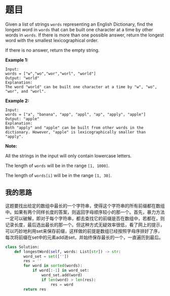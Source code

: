# 题目

Given a list of strings `words` representing an English Dictionary, find the longest word in `words` that can be built one character at a time by other words in `words`. If there is more than one possible answer, return the longest word with the smallest lexicographical order.

If there is no answer, return the empty string.

**Example 1:**

```
Input: 
words = ["w","wo","wor","worl", "world"]
Output: "world"
Explanation: 
The word "world" can be built one character at a time by "w", "wo", "wor", and "worl".
```



**Example 2:**

```
Input: 
words = ["a", "banana", "app", "appl", "ap", "apply", "apple"]
Output: "apple"
Explanation: 
Both "apply" and "apple" can be built from other words in the dictionary. However, "apple" is lexicographically smaller than "apply".
```



**Note:**

All the strings in the input will only contain lowercase letters.

The length of `words` will be in the range `[1, 1000]`.

The length of `words[i]` will be in the range `[1, 30]`.

## 我的思路

这题要找出给定的数组中最长的一个字符串，使得这个字符串的所有前缀都在数组中。如果有两个同样长度的答案，则返回字母顺序较小的那一个。首先，暴力方法一定可以破解，即对于每个字符串，都去查找它的前缀是否在数组中，若都在，则记录长度，最后选出最长的那一个。但这种方式无疑效率很低，看了网上的提示，可以巧妙地利用set来保存前缀，这样做的前提是数组已经按照字母序排好了序，每次将前缀在set中的元素add进set，并始终保存最长的一个，一直遍历到最后。

```python
class Solution:
    def longestWord(self, words: List[str]) -> str:
        word_set = set([''])
        res = ''
        for word in sorted(words):
            if word[:-1] in word_set:
                word_set.add(word)
                if len(word) > len(res):
                    res = word
        return res
```

